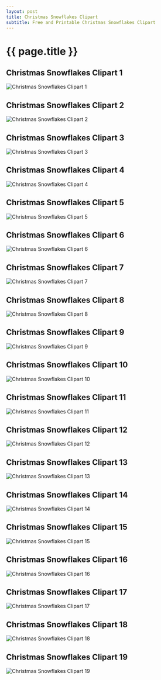 ```yaml
---
layout: post
title: Christmas Snowflakes Clipart
subtitle: Free and Printable Christmas Snowflakes Clipart
---
```

{{ page.title }}
================
## Christmas Snowflakes Clipart 1
![Christmas Snowflakes Clipart 1](https://hoanghabelle.github.io/images/christmas-snowflakes-clipart%20(1).jpg "Christmas Snowflakes Clipart 1")

## Christmas Snowflakes Clipart 2
![Christmas Snowflakes Clipart 2](https://hoanghabelle.github.io/images/christmas-snowflakes-clipart%20(2).jpg "Christmas Snowflakes Clipart 2")

## Christmas Snowflakes Clipart 3
![Christmas Snowflakes Clipart 3](https://hoanghabelle.github.io/images/christmas-snowflakes-clipart%20(3).jpg "Christmas Snowflakes Clipart 3")

## Christmas Snowflakes Clipart 4
![Christmas Snowflakes Clipart 4](https://hoanghabelle.github.io/images/christmas-snowflakes-clipart%20(4).jpg "Christmas Snowflakes Clipart 4")

## Christmas Snowflakes Clipart 5
![Christmas Snowflakes Clipart 5](https://hoanghabelle.github.io/images/christmas-snowflakes-clipart%20(5).jpg "Christmas Snowflakes Clipart 5")

<script async src="//pagead2.googlesyndication.com/pagead/js/adsbygoogle.js"></script><ins class="adsbygoogle" style="display:block" data-ad-format="fluid" data-ad-layout-key="-8i+1w-dq+e9+ft" data-ad-client="ca-pub-6753140515841889" data-ad-slot="6190446671"></ins> <script> (adsbygoogle = window.adsbygoogle || []).push({}); </script>
## Christmas Snowflakes Clipart 6
![Christmas Snowflakes Clipart 6](https://hoanghabelle.github.io/images/christmas-snowflakes-clipart%20(6).jpg "Christmas Snowflakes Clipart 6")

## Christmas Snowflakes Clipart 7
![Christmas Snowflakes Clipart 7](https://hoanghabelle.github.io/images/christmas-snowflakes-clipart%20(7).jpg "Christmas Snowflakes Clipart 7")

## Christmas Snowflakes Clipart 8
![Christmas Snowflakes Clipart 8](https://hoanghabelle.github.io/images/christmas-snowflakes-clipart%20(8).jpg "Christmas Snowflakes Clipart 8")

## Christmas Snowflakes Clipart 9
![Christmas Snowflakes Clipart 9](https://hoanghabelle.github.io/images/christmas-snowflakes-clipart%20(9).jpg "Christmas Snowflakes Clipart 9")

## Christmas Snowflakes Clipart 10
![Christmas Snowflakes Clipart 10](https://hoanghabelle.github.io/images/christmas-snowflakes-clipart%20(10).jpg "Christmas Snowflakes Clipart 10")

<script async src="//pagead2.googlesyndication.com/pagead/js/adsbygoogle.js"></script><ins class="adsbygoogle" style="display:block" data-ad-format="fluid" data-ad-layout-key="-8i+1w-dq+e9+ft" data-ad-client="ca-pub-6753140515841889" data-ad-slot="6190446671"></ins> <script> (adsbygoogle = window.adsbygoogle || []).push({}); </script>
## Christmas Snowflakes Clipart 11
![Christmas Snowflakes Clipart 11](https://hoanghabelle.github.io/images/christmas-snowflakes-clipart%20(11).jpg "Christmas Snowflakes Clipart 11")

## Christmas Snowflakes Clipart 12
![Christmas Snowflakes Clipart 12](https://hoanghabelle.github.io/images/christmas-snowflakes-clipart%20(12).jpg "Christmas Snowflakes Clipart 12")

## Christmas Snowflakes Clipart 13
![Christmas Snowflakes Clipart 13](https://hoanghabelle.github.io/images/christmas-snowflakes-clipart%20(13).jpg "Christmas Snowflakes Clipart 13")

## Christmas Snowflakes Clipart 14
![Christmas Snowflakes Clipart 14](https://hoanghabelle.github.io/images/christmas-snowflakes-clipart%20(14).jpg "Christmas Snowflakes Clipart 14")

## Christmas Snowflakes Clipart 15
![Christmas Snowflakes Clipart 15](https://hoanghabelle.github.io/images/christmas-snowflakes-clipart%20(15).jpg "Christmas Snowflakes Clipart 15")

<script async src="//pagead2.googlesyndication.com/pagead/js/adsbygoogle.js"></script><ins class="adsbygoogle" style="display:block" data-ad-format="fluid" data-ad-layout-key="-8i+1w-dq+e9+ft" data-ad-client="ca-pub-6753140515841889" data-ad-slot="6190446671"></ins> <script> (adsbygoogle = window.adsbygoogle || []).push({}); </script>
## Christmas Snowflakes Clipart 16
![Christmas Snowflakes Clipart 16](https://hoanghabelle.github.io/images/christmas-snowflakes-clipart%20(16).jpg "Christmas Snowflakes Clipart 16")

## Christmas Snowflakes Clipart 17
![Christmas Snowflakes Clipart 17](https://hoanghabelle.github.io/images/christmas-snowflakes-clipart%20(17).jpg "Christmas Snowflakes Clipart 17")

## Christmas Snowflakes Clipart 18
![Christmas Snowflakes Clipart 18](https://hoanghabelle.github.io/images/christmas-snowflakes-clipart%20(18).jpg "Christmas Snowflakes Clipart 18")

## Christmas Snowflakes Clipart 19
![Christmas Snowflakes Clipart 19](https://hoanghabelle.github.io/images/christmas-snowflakes-clipart%20(19).jpg "Christmas Snowflakes Clipart 19")

